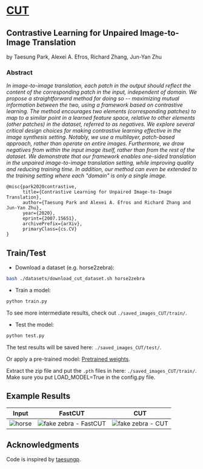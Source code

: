 # [CUT](https://github.com/wilbertcaine/CUT)

## Contrastive Learning for Unpaired Image-to-Image Translation
by Taesung Park, Alexei A. Efros, Richard Zhang, Jun-Yan Zhu

### Abstract
_In image-to-image translation, each patch in the output should reflect the content of the corresponding patch in the input, independent of domain. We propose a straightforward method for doing so -- maximizing mutual information between the two, using a framework based on contrastive learning. The method encourages two elements (corresponding patches) to map to a similar point in a learned feature space, relative to other elements (other patches) in the dataset, referred to as negatives. We explore several critical design choices for making contrastive learning effective in the image synthesis setting. Notably, we use a multilayer, patch-based approach, rather than operate on entire images. Furthermore, we draw negatives from within the input image itself, rather than from the rest of the dataset. We demonstrate that our framework enables one-sided translation in the unpaired image-to-image translation setting, while improving quality and reducing training time. In addition, our method can even be extended to the training setting where each "domain" is only a single image._
```
@misc{park2020contrastive,
      title={Contrastive Learning for Unpaired Image-to-Image Translation}, 
      author={Taesung Park and Alexei A. Efros and Richard Zhang and Jun-Yan Zhu},
      year={2020},
      eprint={2007.15651},
      archivePrefix={arXiv},
      primaryClass={cs.CV}
}
```

## Train/Test

- Download a dataset (e.g. horse2zebra):
```bash
bash ./datasets/download_cut_dataset.sh horse2zebra
```

- Train a model:
```bash
python train.py
```
To see more intermediate results, check out `./saved_images_CUT/train/`.
- Test the model:
```bash
python test.py
```

The test results will be saved here: `./saved_images_CUT/test/`.

Or apply a pre-trained model: [Pretrained weights](https://github.com/wcaine/Fast_CUT/releases/tag/v1.0).

Extract the zip file and put the `.pth` files in here: `./saved_images_CUT/train/`. Make sure you put LOAD_MODEL=True in the config.py file.

## Example Results

| Input | FastCUT | CUT |
| --- | --- | --- |
| ![horse](imgs/X_2.png) | ![fake zebra - FastCUT](imgs/Y_fake_2.png) | ![fake zebra - CUT](imgs/Y_fake_2-1.png) |

## Acknowledgments
Code is inspired by [taesungp](https://github.com/taesungp/contrastive-unpaired-translation).